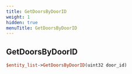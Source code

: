 ```yaml
---
title: GetDoorsByDoorID
weight: 1
hidden: true
menuTitle: GetDoorsByDoorID
---
```

## GetDoorsByDoorID
```perl
$entity_list->GetDoorsByDoorID(uint32 door_id)
```